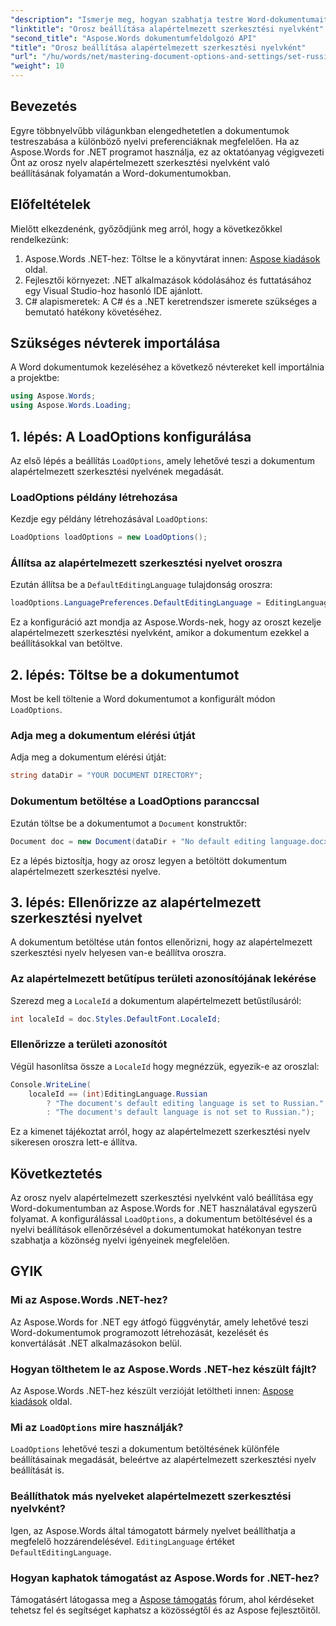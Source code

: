 ```yaml
---
"description": "Ismerje meg, hogyan szabhatja testre Word-dokumentumait az orosz nyelv alapértelmezett szerkesztési nyelvként való beállításával az Aspose.Words for .NET segítségével. Ez a lépésenkénti útmutató segít a tanulásban."
"linktitle": "Orosz beállítása alapértelmezett szerkesztési nyelvként"
"second_title": "Aspose.Words dokumentumfeldolgozó API"
"title": "Orosz beállítása alapértelmezett szerkesztési nyelvként"
"url": "/hu/words/net/mastering-document-options-and-settings/set-russian-as-default-edit-language/"
"weight": 10
---
```


## Bevezetés

Egyre többnyelvűbb világunkban elengedhetetlen a dokumentumok testreszabása a különböző nyelvi preferenciáknak megfelelően. Ha az Aspose.Words for .NET programot használja, ez az oktatóanyag végigvezeti Önt az orosz nyelv alapértelmezett szerkesztési nyelvként való beállításának folyamatán a Word-dokumentumokban. 

## Előfeltételek

Mielőtt elkezdenénk, győződjünk meg arról, hogy a következőkkel rendelkezünk:

1. Aspose.Words .NET-hez: Töltse le a könyvtárat innen: [Aspose kiadások](https://releases.aspose.com/words/net/) oldal.
2. Fejlesztői környezet: .NET alkalmazások kódolásához és futtatásához egy Visual Studio-hoz hasonló IDE ajánlott.
3. C# alapismeretek: A C# és a .NET keretrendszer ismerete szükséges a bemutató hatékony követéséhez.

## Szükséges névterek importálása

A Word dokumentumok kezeléséhez a következő névtereket kell importálnia a projektbe:

```csharp
using Aspose.Words;
using Aspose.Words.Loading;
```

## 1. lépés: A LoadOptions konfigurálása

Az első lépés a beállítás `LoadOptions`, amely lehetővé teszi a dokumentum alapértelmezett szerkesztési nyelvének megadását.

### LoadOptions példány létrehozása

Kezdje egy példány létrehozásával `LoadOptions`:

```csharp
LoadOptions loadOptions = new LoadOptions();
```

### Állítsa az alapértelmezett szerkesztési nyelvet oroszra

Ezután állítsa be a `DefaultEditingLanguage` tulajdonság oroszra:

```csharp
loadOptions.LanguagePreferences.DefaultEditingLanguage = EditingLanguage.Russian;
```

Ez a konfiguráció azt mondja az Aspose.Words-nek, hogy az oroszt kezelje alapértelmezett szerkesztési nyelvként, amikor a dokumentum ezekkel a beállításokkal van betöltve.

## 2. lépés: Töltse be a dokumentumot

Most be kell töltenie a Word dokumentumot a konfigurált módon `LoadOptions`.

### Adja meg a dokumentum elérési útját

Adja meg a dokumentum elérési útját:

```csharp
string dataDir = "YOUR DOCUMENT DIRECTORY";
```

### Dokumentum betöltése a LoadOptions paranccsal

Ezután töltse be a dokumentumot a `Document` konstruktőr:

```csharp
Document doc = new Document(dataDir + "No default editing language.docx", loadOptions);
```

Ez a lépés biztosítja, hogy az orosz legyen a betöltött dokumentum alapértelmezett szerkesztési nyelve.

## 3. lépés: Ellenőrizze az alapértelmezett szerkesztési nyelvet

A dokumentum betöltése után fontos ellenőrizni, hogy az alapértelmezett szerkesztési nyelv helyesen van-e beállítva oroszra.

### Az alapértelmezett betűtípus területi azonosítójának lekérése

Szerezd meg a `LocaleId` a dokumentum alapértelmezett betűstílusáról:

```csharp
int localeId = doc.Styles.DefaultFont.LocaleId;
```

### Ellenőrizze a területi azonosítót

Végül hasonlítsa össze a `LocaleId` hogy megnézzük, egyezik-e az oroszlal:

```csharp
Console.WriteLine(
    localeId == (int)EditingLanguage.Russian
        ? "The document's default editing language is set to Russian."
        : "The document's default language is not set to Russian.");
```

Ez a kimenet tájékoztat arról, hogy az alapértelmezett szerkesztési nyelv sikeresen oroszra lett-e állítva.

## Következtetés

Az orosz nyelv alapértelmezett szerkesztési nyelvként való beállítása egy Word-dokumentumban az Aspose.Words for .NET használatával egyszerű folyamat. A konfigurálással `LoadOptions`, a dokumentum betöltésével és a nyelvi beállítások ellenőrzésével a dokumentumokat hatékonyan testre szabhatja a közönség nyelvi igényeinek megfelelően.

## GYIK

### Mi az Aspose.Words .NET-hez?

Az Aspose.Words for .NET egy átfogó függvénytár, amely lehetővé teszi Word-dokumentumok programozott létrehozását, kezelését és konvertálását .NET alkalmazásokon belül.

### Hogyan tölthetem le az Aspose.Words .NET-hez készült fájlt?

Az Aspose.Words .NET-hez készült verzióját letöltheti innen: [Aspose kiadások](https://releases.aspose.com/words/net/) oldal.

### Mi az `LoadOptions` mire használják?

`LoadOptions` lehetővé teszi a dokumentum betöltésének különféle beállításainak megadását, beleértve az alapértelmezett szerkesztési nyelv beállítását is.

### Beállíthatok más nyelveket alapértelmezett szerkesztési nyelvként?

Igen, az Aspose.Words által támogatott bármely nyelvet beállíthatja a megfelelő hozzárendelésével. `EditingLanguage` értéket `DefaultEditingLanguage`.

### Hogyan kaphatok támogatást az Aspose.Words for .NET-hez?

Támogatásért látogassa meg a [Aspose támogatás](https://forum.aspose.com/c/words/8) fórum, ahol kérdéseket tehetsz fel és segítséget kaphatsz a közösségtől és az Aspose fejlesztőitől.
